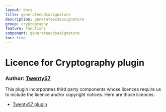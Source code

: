 ```yaml
---
layout: docs
title: generateecdsasignature
description: generateecdsasignature
group: cryptography
feature: functions
component: generateecdsasignature
toc: true
---
```

# Licence for Cryptography plugin

### Author: [Twenty57](http://www.twenty57.com)

This plugin incorporates third party components whose licences require us to include the licence and/or copyright notices. Here are those licences:

- [Twenty57 plugin](https://linx.software/plugins/builtin/licence/)
